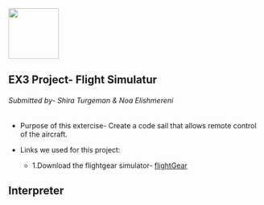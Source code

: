  <img src="https://upload.wikimedia.org/wikipedia/commons/3/34/FlightGear_Logo.svg" width="100" height="100">

## EX3 Project- Flight Simulatur 

###### Submitted by- Shira Turgeman & Noa Elishmereni

* Purpose of this extercise-
Create a code sail that allows remote control of the aircraft.

* Links we used for this project:
   * 1.‫‪Download the flightgear simulator- [flightGear](https://www.flightgear.org/)










## Interpreter
